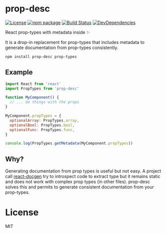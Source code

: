 # prop-desc

[![License](https://img.shields.io/npm/l/prop-desc.svg)](https://github.com/smooth-code/prop-desc/blob/master/LICENSE)
[![npm package](https://img.shields.io/npm/v/prop-desc/latest.svg)](https://www.npmjs.com/package/prop-desc)
[![Build Status](https://img.shields.io/travis/smooth-code/prop-desc.svg)](https://travis-ci.org/smooth-code/prop-desc)
[![DevDependencies](https://img.shields.io/david/dev/smooth-code/prop-desc.svg)](https://david-dm.org/smooth-code/prop-desc?type=dev)

React prop-types with metadata inside ✨

It is a drop-in replacement for prop-types that includes metadata to generate documentation from prop-types consistently.

```sh
npm install prop-desc prop-types
```

## Example

```js
import React from 'react'
import PropTypes from 'prop-desc'

function MyComponent() {
  // ... do things with the props
}

MyComponent.propTypes = {
  optionalArray: PropTypes.array,
  optionalBool: PropTypes.bool,
  optionalFunc: PropTypes.func,
}

console.log(PropTypes.getMetadata(MyComponent.propTypes))
```

## Why?

Generating documentation from prop types is useful but not easy. A project call [react-docgen](https://github.com/reactjs/react-docgen) try to introspect code to extract type but it remains static and does not work with complex prop types (in other files). prop-desc solves this and permits to generate consistent documentation from your prop-types.

# License

MIT
